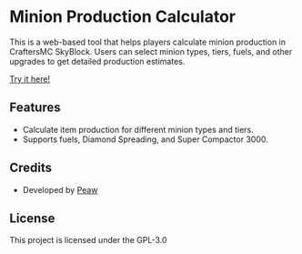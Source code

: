 # Minion Production Calculator

This is a web-based tool that helps players calculate minion production in CraftersMC SkyBlock. Users can select minion types, tiers, fuels, and other upgrades to get detailed production estimates.

[Try it here!](https://peawies.github.io/CraftersMC-Minion-Calculator/Calculator.html)

## Features

- Calculate item production for different minion types and tiers.
- Supports fuels, Diamond Spreading, and Super Compactor 3000.

## Credits

- Developed by [Peaw](https://github.com/Peawies)

## License

This project is licensed under the GPL-3.0
